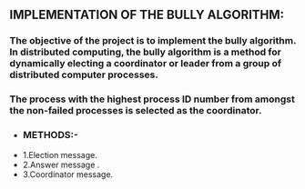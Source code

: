 ## IMPLEMENTATION OF THE BULLY ALGORITHM:

### The objective of the project is to implement the bully algorithm. In distributed computing, the bully algorithm is a method for dynamically electing a coordinator or leader from a group of distributed computer processes. 
### The process with the highest process ID number from amongst the non-failed processes is selected as the coordinator.
* ### METHODS:-
* 1.Election message.
* 2.Answer message .
* 3.Coordinator message.

 
